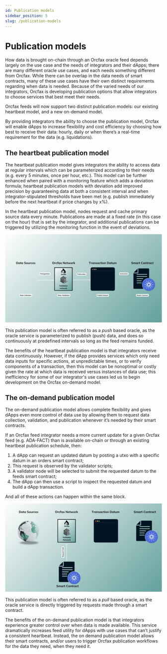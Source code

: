 ```yaml
---
id: Publication models
sidebar_position: 5
slug: /publication-models
---
```


# Publication models

How data is brought on-chain through an Orcfax oracle feed depends largely on
the use case and the needs of integrators and their dApps; there are many
different oracle use cases, and each needs something different from Orcfax.
While there can be overlap in the data needs of smart contracts, many of these
use cases have their own distinct requirements regarding when data is needed.
Because of the varied needs of our integrators, Orcfax is developing publication
options that allow integrators to choose services that best meet their needs.

Orcfax feeds will now support two distinct publication models: our existing
heartbeat model, and a new on-demand model.

By providing integrators the ability to choose the publication model, Orcfax
will enable dApps to increase flexibility and cost efficiency by choosing how
best to receive their data: hourly, daily or when there’s a real-time
requirement for the data (e.g. liquidations).

## The heartbeat publication model

The heartbeat publication model gives integrators the ability to access data at
regular intervals which can be parameterized according to their needs
(e.g. every 5 minutes, once per hour, etc.). This model can be further enhanced
when paired with a monitoring feature which adds a deviation formula; heartbeat
publication models with deviation add improved precision by guaranteeing data at
both a consistent interval and when integrator-stipulated thresholds have been
met (e.g. publish immediately before the next heartbeat if price changes by x%).

In the heartbeat publication model, nodes request and cache primary source data
every minute. Publications are made at a fixed rate (in this case on the hour)
that is set by the integrator, and additional publications can be triggered by
utilizing the monitoring function in the event of deviations.

![the heartbeat model](/img/2024-02--heartbeat.gif)

This publication model is often referred to as a *push* based oracle, as the
oracle service is parameterized to publish (push) data, and does so continuously
at predefined intervals so long as the feed remains funded.

The benefits of the heartbeat publication model is that integrators receive data
continuously. However, if the dApp provides services which only need data inputs
for specific actions, at unpredictable times, or to verify components of a
transaction, then this model can be nonoptimal or costly given the rate at which
data is received versus instances of data use; this inefficiency for some of our
integrator's use cases led us to begin development on the Orcfax on-demand
model.

## The on-demand publication model

The on-demand publication model allows complete flexibility and gives dApps even
more control of data use by allowing them to request data collection,
validation, and publication whenever it’s needed by their smart contracts.

If an Orcfax feed integrator needs a more current update for a given Orcfax feed
(e.g. ADA-FACT) than is available on-chain or through an existing heartbeat
publication schedule, then:

1. A dApp can request an updated datum by posting a utxo with a specific datum
in an orders smart contract;
1. This request is observed by the validator scripts;
1. A validator node will be selected to submit the requested datum to the feeds
smart contract;
1. The dApp can then use a script to inspect the requested datum and build a
dApp transaction.

And all of these actions can happen within the same block.

![the on-demand model](/img/2024-02--on-demand.gif)

This publication model is often referred to as a *pull* based oracle, as the
oracle service is directly triggered by requests made through a smart contract.

The benefits of the on-demand publication model is that integrators
experience greater control over when data is made available. This service
dramatically increases feed utility for dApps with use cases that can’t justify
a consistent heartbeat. Instead, the on demand publication model allows their
smart contracts, and/or users to trigger Orcfax publication workflows for the
data they need, when they need it.
